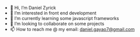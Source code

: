 - 👋 Hi, I’m Daniel Zyrick
- 👀 I’m interested in front end development
- 🌱 I’m currently learning some javascript frameworks
- 💞️ I’m looking to collaborate on some projects
- 📫 How to reach me @ my email: daniel.gayao7@gmail.com

<!---
knowsblednyahaha/knowsblednyahaha is a ✨ special ✨ repository because its `README.md` (this file) appears on your GitHub profile.
You can click the Preview link to take a look at your changes.
--->
